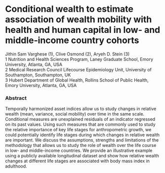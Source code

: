 # Conditional wealth to estimate association of wealth mobility with health and human capital in low- and middle-income country cohorts   

Jithin Sam Varghese (1), Clive Osmond (2), Aryeh D. Stein (3)   
1 Nutrition and Health Sciences Program, Laney Graduate School, Emory University, Atlanta, GA, USA   
2 Medical Research Council Lifecourse Epidemiology Unit, University of Southampton, Southampton, UK   
3 Hubert Department of Global Health, Rollins School of Public Health, Emory University, Atlanta, GA, USA   

### Abstract
Temporally harmonized asset indices allow us to study changes in relative wealth (mean, variance, social mobility) over time in the same scale. Conditional measures are unexplained residuals of an indicator regressed on its past values. Using such measures that are commonly used to study the relative importance of key life stages for anthropometric growth, we could potentially identify life stages during which changes in relative wealth are important. We discuss the assumptions, strengths and limitations of the methodology that allows us to study the role of wealth over the life course in low- and middle-income countries. We provide an illustrative example using a publicly available longitudinal dataset and show how relative wealth changes at different life stages are associated with body mass index in adulthood.    


